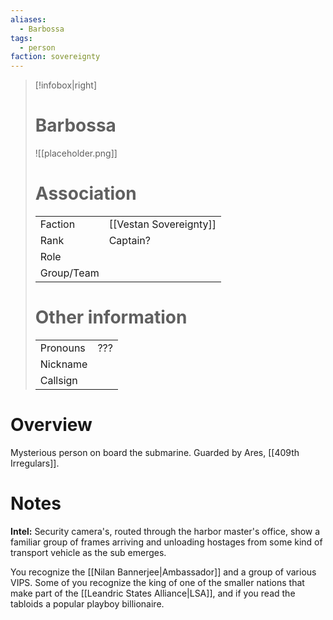 ```yaml
---
aliases: 
  - Barbossa
tags: 
  - person
faction: sovereignty
---
```


> [!infobox|right] 
> # Barbossa
> ![[placeholder.png]]
> # Association
> | | |
> | ---- | ---- |
> | Faction | [[Vestan Sovereignty]] |
> | Rank | Captain? |
> | Role |  |
> | Group/Team | |
> # Other information
> | | | 
> | - | - |
> | Pronouns | ??? |
> | Nickname | |
> | Callsign | | 

# Overview
Mysterious person on board the submarine. Guarded by Ares, [[409th Irregulars]].



# Notes
**Intel:**
Security camera's, routed through the harbor master's office, show a familiar group of frames arriving and unloading hostages from some kind of transport vehicle as the sub emerges.

You recognize the [[Nilan Bannerjee|Ambassador]] and a group of various VIPS. Some of you recognize the king of one of the smaller nations that make part of the [[Leandric States Alliance|LSA]], and if you read the tabloids a popular playboy billionaire.

